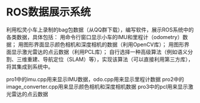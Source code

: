 # ROS数据展示系统
利用松灵小车上录制的bag包数据（从QQ群下载），编写软件，展示ROS系统中的各类数据，具体包括：  用命令行窗口显示小车的IMU和里程计（odometry）数据； 用图形界面显示颜色相机和深度相机的数据（利用OpenCV库）； 用图形界面显示激光雷达的点云数据（利用PCL库）； 自行选择一种高级算法（例如语义分割、三维重建、导航定位（SLAM）等），实现该算法（可以直接利用第三方库），将其集成到系统中。

pro1中的imu.cpp用来显示IMU数据，odo.cpp用来显示里程计数据 
pro2中的image_converter.cpp用来显示颜色相机和深度相机数据
pro3中的pcl用来显示激光雷达的点云数据
